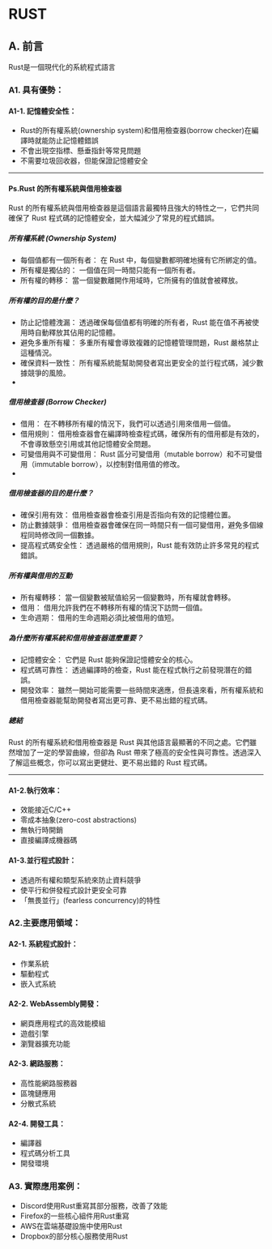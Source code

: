 # RUST
## A. 前言
Rust是一個現代化的系統程式語言
### A1. 具有優勢：
#### A1-1. 記憶體安全性：
  - Rust的所有權系統(ownership system)和借用檢查器(borrow checker)在編譯時就能防止記憶體錯誤
  - 不會出現空指標、懸垂指針等常見問題
  - 不需要垃圾回收器，但能保證記憶體安全
--------------------------------------------------------------------------------------------------------------------------------- 

#### Ps.Rust 的所有權系統與借用檢查器
Rust 的所有權系統與借用檢查器是這個語言最獨特且強大的特性之一，它們共同確保了 Rust 程式碼的記憶體安全，並大幅減少了常見的程式錯誤。

##### 所有權系統 (Ownership System)
  - 每個值都有一個所有者： 在 Rust 中，每個變數都明確地擁有它所綁定的值。
  - 所有權是獨佔的： 一個值在同一時間只能有一個所有者。
  - 所有權的轉移： 當一個變數離開作用域時，它所擁有的值就會被釋放。
    
##### 所有權的目的是什麼？
  - 防止記憶體洩漏： 透過確保每個值都有明確的所有者，Rust 能在值不再被使用時自動釋放其佔用的記憶體。
  - 避免多重所有權： 多重所有權會導致複雜的記憶體管理問題，Rust 嚴格禁止這種情況。
  - 確保資料一致性： 所有權系統能幫助開發者寫出更安全的並行程式碼，減少數據競爭的風險。
  - 
##### 借用檢查器 (Borrow Checker)
  - 借用： 在不轉移所有權的情況下，我們可以透過引用來借用一個值。
  - 借用規則： 借用檢查器會在編譯時檢查程式碼，確保所有的借用都是有效的，不會導致懸空引用或其他記憶體安全問題。
  - 可變借用與不可變借用： Rust 區分可變借用（mutable borrow）和不可變借用（immutable borrow），以控制對借用值的修改。
  - 
##### 借用檢查器的目的是什麼？
  - 確保引用有效： 借用檢查器會檢查引用是否指向有效的記憶體位置。
  - 防止數據競爭： 借用檢查器會確保在同一時間只有一個可變借用，避免多個線程同時修改同一個數據。
  - 提高程式碼安全性： 透過嚴格的借用規則，Rust 能有效防止許多常見的程式錯誤。

##### 所有權與借用的互動
  - 所有權轉移： 當一個變數被賦值給另一個變數時，所有權就會轉移。
  - 借用： 借用允許我們在不轉移所有權的情況下訪問一個值。
  - 生命週期： 借用的生命週期必須比被借用的值短。

##### 為什麼所有權系統和借用檢查器這麼重要？
  - 記憶體安全： 它們是 Rust 能夠保證記憶體安全的核心。
  - 程式碼可靠性： 透過編譯時的檢查，Rust 能在程式執行之前發現潛在的錯誤。
  - 開發效率： 雖然一開始可能需要一些時間來適應，但長遠來看，所有權系統和借用檢查器能幫助開發者寫出更可靠、更不易出錯的程式碼。

##### 總結
Rust 的所有權系統和借用檢查器是 Rust 與其他語言最顯著的不同之處。它們雖然增加了一定的學習曲線，但卻為 Rust 帶來了極高的安全性與可靠性。透過深入了解這些概念，你可以寫出更健壯、更不易出錯的 Rust 程式碼。

--------------------------------------------------------------------------------------------------------------------------------- 
    
#### A1-2.執行效率：
  - 效能接近C/C++
  - 零成本抽象(zero-cost abstractions)
  - 無執行時開銷
  - 直接編譯成機器碼

#### A1-3.並行程式設計：
  - 透過所有權和類型系統來防止資料競爭
  - 使平行和併發程式設計更安全可靠
  - 「無畏並行」(fearless concurrency)的特性

### A2.主要應用領域：
#### A2-1. 系統程式設計：
  - 作業系統
  - 驅動程式
  - 嵌入式系統

#### A2-2. WebAssembly開發：
  - 網頁應用程式的高效能模組
  - 遊戲引擎
  - 瀏覽器擴充功能

#### A2-3. 網路服務：
  - 高性能網路服務器
  - 區塊鏈應用
  - 分散式系統

#### A2-4. 開發工具：
  - 編譯器
  - 程式碼分析工具
  - 開發環境

### A3. 實際應用案例：
  - Discord使用Rust重寫其部分服務，改善了效能
  - Firefox的一些核心組件用Rust重寫
  - AWS在雲端基礎設施中使用Rust
  - Dropbox的部分核心服務使用Rust

